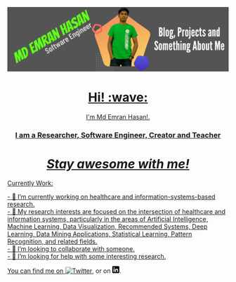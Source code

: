 <a href="https://www.linkedin.com/in/emrancub/"><img src="https://github.com/emrancub/emrancub/blob/main/asstes/Md%20Emran%20Hasan.png" height="" width=""> <br>
  
<h1 align='center'> Hi! :wave:</h1>
<p align='center'>
I'm Md Emran Hasan!.
</p>
<h3 align='center'>I am a Researcher, Software Engineer, Creator and Teacher</h3>


<h1 align='center'><i>Stay awesome with me!</i></h1>


<p> Currently Work: <p>
<p>
- 🔭 I’m currently working on healthcare and information-systems-based research.<br>
- 🌱 My research interests are focused on the intersection of healthcare and information systems, particularly in the areas of Artificial Intelligence, Machine Learning, Data Visualization, Recommended Systems, Deep Learning, Data Mining Applications, Statistical Learning, Pattern Recognition, and related fields. <br>
- 👯 I’m looking to collaborate with someone. <br>
- 🤔 I’m looking for help with some interesting research. <br>
</p>

  <!-- Actual text -->

You can find me on [![Twitter][1.2]][1], or on [![LinkedIn][2.2]][2].

<!-- Icons -->

[1.2]: http://i.imgur.com/wWzX9uB.png 
[2.2]: https://github.com/emrancub/emrancub/blob/main/asstes/linkedin-3-16.png

<!-- Links to your social media accounts -->

[1]: https://twitter.com/emrancub
[2]: https://www.linkedin.com/in/emrancub/

